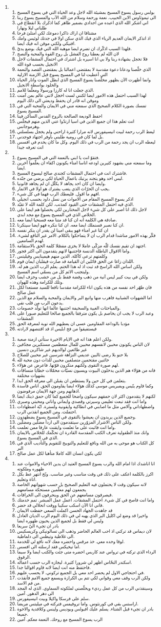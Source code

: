 <ol>
  <li>
    <ol>
      <li>بولس رسول يسوع المسيح بمشيئة الله لاجل وعد الحياة التي في يسوع المسيح</li>
      <li>الى تيموثاوس الابن الحبيب. نعمة ورحمة وسلام من الله الآب والمسيح يسوع ربنا</li>
      <li>اني اشكر الله الذي اعبده من اجدادي بضمير طاهر كما اذكرك بلا انقطاع في طلباتي ليلا ونهارا</li>
      <li>مشتاقا ان اراك ذاكرا دموعك لكي امتلئ فرحا</li>
      <li>اذ اتذكر الايمان العديم الرياء الذي فيك الذي سكن اولا في جدتك لوئيس وامك افنيكي ولكني موقن انه فيك ايضا.</li>
      <li>فلهذا السبب اذكّرك ان تضرم ايضا موهبة الله التي فيك بوضع يديّ.</li>
      <li>لان الله لم يعطنا روح الفشل بل روح القوة والمحبة والنصح</li>
      <li>فلا تخجل بشهادة ربنا ولا بي انا اسيره بل اشترك في احتمال المشقات لاجل الانجيل بحسب قوة الله</li>
      <li>الذي خلّصنا ودعانا دعوة مقدسة لا بمقتضى اعمالنا بل بمقتضى القصد والنعمة التي أعطيت لنا في المسيح يسوع قبل الازمنة الازلية</li>
      <li>وانما أظهرت الآن بظهور مخلّصنا يسوع المسيح الذي ابطل الموت وانار الحياة والخلود بواسطة الانجيل</li>
      <li>الذي جعلت انا له كارزا ورسولا ومعلّما للامم.</li>
      <li>لهذا السبب احتمل هذه الامور ايضا لكنني لست اخجل لانني عالم بمن آمنت وموقن انه قادر ان يحفظ وديعتي الى ذلك اليوم</li>
      <li>تمسك بصورة الكلام الصحيح الذي سمعته مني في الايمان والمحبة التي في المسيح يسوع.</li>
      <li>احفظ الوديعة الصالحة بالروح القدس الساكن فينا</li>
      <li>انت تعلم هذا ان جميع الذين في اسيا ارتدّوا عني الذين منهم فيجلّس وهرموجانس.</li>
      <li>ليعط الرب رحمة لبيت انيسيفورس لانه مرارا كثيرة اراحني ولم يخجل بسلسلتي</li>
      <li>بل لما كان في رومية طلبني باوفر اجتهاد فوجدني.</li>
      <li>ليعطه الرب ان يجد رحمة من الرب في ذلك اليوم. وكل ما كان يخدم في افسس انت تعرفه جيدا</li>
    </ol>
  </li>
  <li>
    <ol>
      <li>فتقوّ انت يا ابني بالنعمة التي في المسيح يسوع.</li>
      <li>وما سمعته مني بشهود كثيرين اودعه اناسا امناء يكونون اكفاء ان يعلّموا آخرين ايضا.</li>
      <li>فاشترك انت في احتمال المشقات كجندي صالح ليسوع المسيح.</li>
      <li>ليس احد وهو يتجند يرتبك باعمال الحياة لكي يرضي من جنّده.</li>
      <li>وايضا ان كان احد يجاهد لا يكلّل ان لم يجاهد قانونيا.</li>
      <li>يجب ان الحرّاث الذي يتعب يشترك هو اولا في الاثمار.</li>
      <li>افهم ما اقول. فليعطك الرب فهما في كل شيء.</li>
      <li>اذكر يسوع المسيح المقام من الاموات من نسل داود بحسب انجيلي</li>
      <li>الذي فيه احتمل المشقات حتى القيود كمذنب. لكن كلمة الله لا تقيّد.</li>
      <li>لاجل ذلك انا اصبر على كل شيء لاجل المختارين لكي يحصلوا هم ايضا على الخلاص الذي في المسيح يسوع مع مجد ابدي.</li>
      <li>صادقة هي الكلمة انه ان كنا قد متنا معه فسنحيا ايضا معه.</li>
      <li>ان كنا نصبر فسنملك ايضا معه. ان كنا ننكره فهو ايضا سينكرنا.</li>
      <li>ان كنا غير امناء فهو يبقى امينا لن يقدر ان ينكر نفسه</li>
      <li>فكّر بهذه الامور مناشدا قدام الرب ان لا يتماحكوا بالكلام. الامر غير النافع لشيء. لهدم السامعين.</li>
      <li>اجتهد ان تقيم نفسك للّه مزكّى عاملا لا يخزى مفصّلا كلمة الحق بالاستقامة.</li>
      <li>واما الاقوال الباطلة الدنسة فاجتنبها لانهم يتقدمون الى اكثر فجور.</li>
      <li>وكلمتهم ترعى كآكلة. الذين منهم هيمينايس وفيليتس</li>
      <li>اللذان زاغا عن الحق قائلين ان القيامة قد صارت فيقلبان ايمان قوم.</li>
      <li>ولكن اساس الله الراسخ قد ثبت اذ له هذا الختم. يعلم الرب الذين هم له. وليتجنب الاثم كل من يسمّي اسم المسيح.</li>
      <li>ولكن في بيت كبير ليس آنية من ذهب وفضة فقط بل من خشب وخزف ايضا وتلك للكرامة وهذه للهوان.</li>
      <li>فان طهّر احد نفسه من هذه يكون اناء للكرامة مقدسا نافعا للسيد مستعدا لكل عمل صالح</li>
      <li>اما الشهوات الشبابية فاهرب منها واتبع البر والايمان والمحبة والسلام مع الذين يدعون الرب من قلب نقي.</li>
      <li>والمباحثات الغبية والسخيفة اجتنبها عالما انها تولّد خصومات.</li>
      <li>وعبد الرب لا يجب ان يخاصم بل يكون مترفقا بالجميع صالحا للتعليم صبورا على المشقات</li>
      <li>مؤدبا بالوداعة المقاومين عسى ان يعطيهم الله توبة لمعرفة الحق</li>
      <li>فيستفيقوا من فخ ابليس اذ قد اقتنصهم لارادته</li>
    </ol>
  </li>
  <li>
    <ol>
      <li>ولكن اعلم هذا انه في الايام الاخيرة ستأتي ازمنة صعبة.</li>
      <li>لان الناس يكونون محبين لانفسهم محبين للمال متعظمين مستكبرين مجدّفين غير طائعين لوالديهم غير شاكرين دنسين</li>
      <li>بلا حنو بلا رضى ثالبين عديمي النزاهة شرسين غير محبين للصلاح</li>
      <li>خائنين مقتحمين متصلفين محبين للذات دون محبة لله</li>
      <li>لهم صورة التقوى ولكنهم منكرون قوّتها. فاعرض عن هؤلاء.</li>
      <li>فانه من هؤلاء هم الذين يدخلون البيوت ويسبون نسيّات محمّلات خطايا منساقات بشهوات مختلفة</li>
      <li>يتعلمن في كل حين ولا يستطعن ان يقبلن الى معرفة الحق ابدا.</li>
      <li>وكما قاوم ينّيس ويمبريس موسى كذلك هؤلاء ايضا يقاومون الحق. اناس فاسدة اذهانهم ومن جهة الايمان مرفوضون.</li>
      <li>لكنهم لا يتقدمون اكثر لان حمقهم سيكون واضحا للجميع كما كان حمق ذينك ايضا</li>
      <li>واما انت فقد تبعت تعليمي وسيرتي وقصدي وايماني واناتي ومحبتي وصبري</li>
      <li>واضطهاداتي وآلامي مثل ما اصابني في انطاكية وايقونية ولسترة. ايّة اضطهادات احتملت. ومن الجميع انقذني الرب.</li>
      <li>وجميع الذين يريدون ان يعيشوا بالتقوى في المسيح يسوع يضطهدون.</li>
      <li>ولكن الناس الاشرار المزوّرين سيتقدمون الى اردأ مضلّين ومضلّين.</li>
      <li>واما انت فاثبت على ما تعلمت وايقنت عارفا ممن تعلمت.</li>
      <li>وانك منذ الطفولية تعرف الكتب المقدسة القادرة ان تحكّمك للخلاص بالايمان الذي في المسيح يسوع.</li>
      <li>كل الكتاب هو موحى به من الله ونافع للتعليم والتوبيخ للتقويم والتأديب الذي في البر</li>
      <li>لكي يكون انسان الله كاملا متأهبا لكل عمل صالح</li>
    </ol>
  </li>
  <li>
    <ol>
      <li>انا اناشدك اذا امام الله والرب يسوع المسيح العتيد ان يدين الاحياء والاموات عند ظهوره وملكوته</li>
      <li>اكرز بالكلمة اعكف على ذلك في وقت مناسب وغير مناسب. وبّخ انتهر عظ بكل اناة وتعليم.</li>
      <li>لانه سيكون وقت لا يحتملون فيه التعليم الصحيح بل حسب شهواتهم الخاصة يجمعون لهم معلّمين مستحكة مسامعهم</li>
      <li>فيصرفون مسامعهم عن الحق وينحرفون الى الخرافات.</li>
      <li>واما انت فاصح في كل شيء. احتمل المشقات. اعمل عمل المبشر. تمم خدمتك</li>
      <li>فاني انا الآن اسكب سكيبا ووقت انحلالي قد حضر.</li>
      <li>قد جاهدت الجهاد الحسن اكملت السعي حفظت الايمان</li>
      <li>واخيرا قد وضع لي اكليل البر الذي يهبه لي في ذلك اليوم الرب الديان العادل وليس لي فقط بل لجميع الذين يحبون ظهوره ايضا</li>
      <li>بادر ان تجيء اليّ سريعا</li>
      <li>لان ديماس قد تركني اذ احب العالم الحاضر وذهب الى تسالونيكي وكريسكيس الى غلاطية وتيطس الى دلماطية.</li>
      <li>لوقا وحده معي. خذ مرقس واحضره معك لانه نافع لي للخدمة.</li>
      <li>اما تيخيكس فقد ارسلته الى افسس.</li>
      <li>الرداء الذي تركته في ترواس عند كاربس احضره متى جئت والكتب ايضا ولا سيما الرقوق.</li>
      <li>اسكندر النحّاس اظهر لي شرورا كثيرة. ليجازه الرب حسب اعماله.</li>
      <li>فاحتفظ منه انت ايضا لانه قاوم اقوالنا جدا.</li>
      <li>في احتجاجي الاول لم يحضر احد معي بل الجميع تركوني. لا يحسب عليهم.</li>
      <li>ولكن الرب وقف معي وقواني لكي تتم بي الكرازة ويسمع جميع الامم فأنقذت من فم الاسد.</li>
      <li>وسينقذني الرب من كل عمل رديء ويخلّصني لملكوته السماوي. الذي له المجد الى دهر الدهور. آمين</li>
      <li>سلم على فرسكا واكيلا وبيت انيسيفورس.</li>
      <li>اراستس بقي في كورنثوس. واما تروفيمس فتركته في ميليتس مريضا.</li>
      <li>بادر ان تجيء قبل الشتاء. يسلم عليك افبولس وبوديس ولينس وكلافدية والاخوة جميعا.</li>
      <li>الرب يسوع المسيح مع روحك. النعمة معكم. آمين</li>
    </ol>
  </li>
</ol>